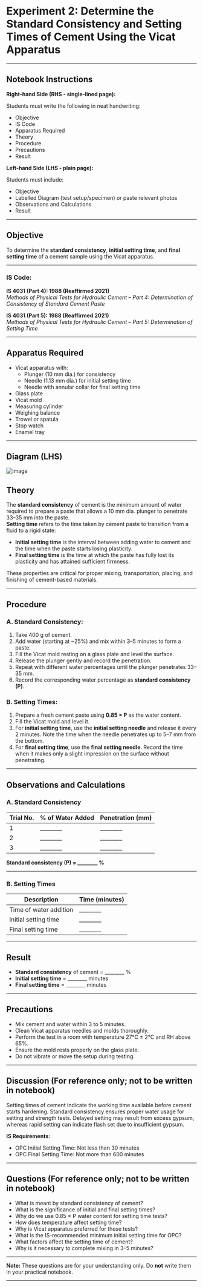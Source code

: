 # Experiment 2: Determine the Standard Consistency and Setting Times of Cement Using the Vicat Apparatus

---

## Notebook Instructions

**Right-hand Side (RHS - single-lined page):**  

Students must write the following in neat handwriting:  
- Objective  
- IS Code  
- Apparatus Required  
- Theory  
- Procedure  
- Precautions  
- Result  

**Left-hand Side (LHS - plain page):**  

Students must include:  
- Objective  
- Labelled Diagram (test setup/specimen) or paste relevant photos  
- Observations and Calculations  
- Result  

---

## Objective

To determine the **standard consistency**, **initial setting time**, and **final setting time** of a cement sample using the Vicat apparatus.

---

### IS Code:  
**IS 4031 (Part 4): 1988 (Reaffirmed 2021)**  
*Methods of Physical Tests for Hydraulic Cement – Part 4: Determination of Consistency of Standard Cement Paste*  

**IS 4031 (Part 5): 1988 (Reaffirmed 2021)**  
*Methods of Physical Tests for Hydraulic Cement – Part 5: Determination of Setting Time*  

---

## Apparatus Required

- Vicat apparatus with:
  - Plunger (10 mm dia.) for consistency  
  - Needle (1.13 mm dia.) for initial setting time  
  - Needle with annular collar for final setting time  
- Glass plate  
- Vicat mold  
- Measuring cylinder  
- Weighing balance  
- Trowel or spatula  
- Stop watch  
- Enamel tray  

---

## Diagram (LHS)

![image](https://github.com/user-attachments/assets/d345ad8b-e88a-4ff6-a154-6204fe726572)


## Theory

The **standard consistency** of cement is the minimum amount of water required to prepare a paste that allows a 10 mm dia. plunger to penetrate 33–35 mm into the paste.  
**Setting time** refers to the time taken by cement paste to transition from a fluid to a rigid state:
- **Initial setting time** is the interval between adding water to cement and the time when the paste starts losing plasticity.  
- **Final setting time** is the time at which the paste has fully lost its plasticity and has attained sufficient firmness.

These properties are critical for proper mixing, transportation, placing, and finishing of cement-based materials.

---

## Procedure

### A. Standard Consistency:
1. Take 400 g of cement.
2. Add water (starting at ~25%) and mix within 3–5 minutes to form a paste.
3. Fill the Vicat mold resting on a glass plate and level the surface.
4. Release the plunger gently and record the penetration.
5. Repeat with different water percentages until the plunger penetrates 33–35 mm.
6. Record the corresponding water percentage as **standard consistency (P)**.

### B. Setting Times:
1. Prepare a fresh cement paste using **0.85 × P** as the water content.
2. Fill the Vicat mold and level it.
3. For **initial setting time**, use the **initial setting needle** and release it every 2 minutes. Note the time when the needle penetrates up to 5–7 mm from the bottom.
4. For **final setting time**, use the **final setting needle**. Record the time when it makes only a slight impression on the surface without penetrating.

---

## Observations and Calculations

### A. Standard Consistency

| Trial No. | % of Water Added | Penetration (mm) |
|-----------|------------------|------------------|
|     1     | ________         | ________         |
|     2     | ________         | ________         |
|     3     | ________         | ________         |

**Standard consistency (P) = ________ %**

---

### B. Setting Times

| Description               | Time (minutes) |
|---------------------------|----------------|
| Time of water addition    | ________       |
| Initial setting time      | ________       |
| Final setting time        | ________       |

---

## Result

- **Standard consistency** of cement = ________ %  
- **Initial setting time** = ________ minutes  
- **Final setting time** = ________ minutes  

---

## Precautions

- Mix cement and water within 3 to 5 minutes.  
- Clean Vicat apparatus needles and molds thoroughly.  
- Perform the test in a room with temperature 27°C ± 2°C and RH above 65%.  
- Ensure the mold rests properly on the glass plate.  
- Do not vibrate or move the setup during testing.

---

## Discussion (For reference only; not to be written in notebook)

Setting times of cement indicate the working time available before cement starts hardening. Standard consistency ensures proper water usage for setting and strength tests. Delayed setting may result from excess gypsum, whereas rapid setting can indicate flash set due to insufficient gypsum.

**IS Requirements:**
- OPC Initial Setting Time: Not less than 30 minutes  
- OPC Final Setting Time: Not more than 600 minutes  

---

## Questions (For reference only; not to be written in notebook)

- What is meant by standard consistency of cement?  
- What is the significance of initial and final setting times?  
- Why do we use 0.85 × P water content for setting time tests?  
- How does temperature affect setting time?  
- Why is Vicat apparatus preferred for these tests?  
- What is the IS-recommended minimum initial setting time for OPC?  
- What factors affect the setting time of cement?  
- Why is it necessary to complete mixing in 3–5 minutes?

---

**Note:** These questions are for your understanding only. Do **not** write them in your practical notebook.

---
